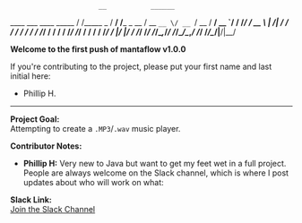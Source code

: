 
                          __           ______             
   ____ ___  ____ _____  / /_____ _   / __/ /___ _      __
  / __ `__ \/ __ `/ __ \/ __/ __ `/  / /_/ / __ \ | /| / /
 / / / / / / /_/ / / / / /_/ /_/ /  / __/ / /_/ / |/ |/ / 
/_/ /_/ /_/\__,_/_/ /_/\__/\__,_/  /_/ /_/\____/|__/|__/  
                                                          

**Welcome to the first push of mantaflow v1.0.0**

If you're contributing to the project, please put your first name and last 
initial here:  
- Phillip H.

---

**Project Goal:**  
Attempting to create a `.MP3`/`.wav` music player.

**Contributor Notes:**  
- **Phillip H:** Very new to Java but want to get my feet wet in a full 
project.  
  People are always welcome on the Slack channel, which is where I post 
updates about who will work on what:

**Slack Link:**  
[Join the Slack Channel](https://javamp3.slack.com/ssb/redirect)

